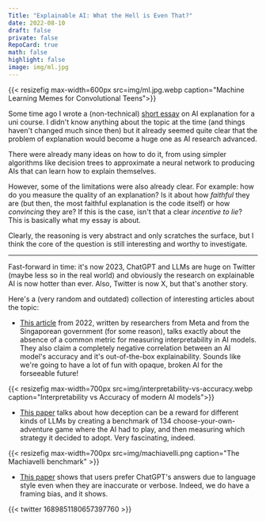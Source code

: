 ```yaml
---
Title: "Explainable AI: What the Hell is Even That?"
date: 2022-08-10
draft: false
private: false
RepoCard: true
math: false
highlight: false
image: img/ml.jpg
---
```


{{< resizefig max-width=600px src=img/ml.jpg.webp caption="Machine Learning Memes for Convolutional Teens">}}

Some time ago I wrote a (non-technical) [short
essay](https://raw.githubusercontent.com/AlviseDeFaveri/XAI-paper/master/main.pdf)
on AI explanation for a uni course. I didn't know anything about the topic at
the time (and things haven't changed much since then) but it already seemed quite clear
that the problem of explanation would become a huge one as AI research advanced.

<!-- The main focus of the article was to research the state of the art in a "new" field called **XAI (eXplainable AI)**, which specifically deals with the problem of understanding why an AI took a certain decision. -->

There were already many ideas on how to do it, from using simpler algorithms
like decision trees to approximate a neural network to producing AIs that can
learn how to explain themselves.

However, some of the limitations were also already clear.
For example: how do you measure the quality of an explanation? Is it about how
_faithful_ they are (but then, the most faithful explanation is the code itself)
or how _convincing_ they are? If this is the case, isn't that a clear
 _incentive to lie_? This is basically what my essay is about.

Clearly, the reasoning is very abstract and only scratches the surface, but I think the
core of the question is still interesting and worthy to investigate.

---

Fast-forward in time: it's now 2023, ChatGPT and LLMs are huge on Twitter (maybe
less so in the real world) and obviously the research on explainable AI is now
hotter than ever. Also, Twitter is now X, but that's another story.

Here's a (very random and outdated) collection of interesting articles about the
topic:

- [This article](https://medium.com/dsaid-govtech/towards-a-comparable-metric-for-ai-model-interpretability-part-1-d55d4bae8a58) from 2022, written by researchers from Meta and from the Singaporean government (for some reason), talks exactly about the absence of a common metric for measuring interpretability in AI models.
They also claim a completely negative correlation between an AI model's accuracy and it's out-of-the-box explainability. Sounds like we're going to have a lot of fun with opaque, broken AI for the forseeable future!

{{< resizefig max-width=700px src=img/interpretability-vs-accuracy.webp caption="Interpretability vs Accuracy of modern AI models">}}

- [This paper](https://arxiv.org/abs/2304.03279) talks about how deception can be a reward for different kinds of LLMs by creating a benchmark of 134 choose-your-own-adventure game where the AI had to play, and then measuring which strategy it decided to adopt. Very fascinating, indeed.

{{< resizefig max-width=700px src=img/machiavelli.png caption="The Machiavelli benchmark" >}}


- [This paper](https://arxiv.org/abs/2308.02312) shows that users prefer ChatGPT's answers due to language style even when they are inaccurate or verbose. Indeed, we do have a framing bias, and it shows.

{{< twitter 1689851180657397760 >}}
